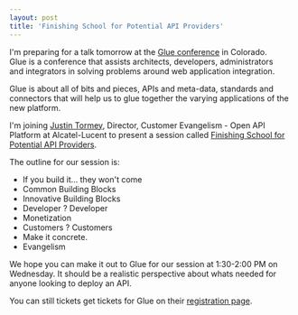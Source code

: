 ```yaml
---
layout: post
title: 'Finishing School for Potential API Providers'
---
```

<img style="padding: 15px;" src="http://kinlane-productions.s3.amazonaws.com/events/gluecon.jpg" alt="" align="right" />I'm preparing for a talk tomorrow at the <a title="Glue Conference" href="http://gluecon.com/2011/">Glue conference</a> in Colorado. Glue is a conference that assists architects, developers, administrators and integrators in solving problems around web application integration.<p></p>
Glue is about all of bits and pieces, APIs and meta-data, standards and connectors that will help us to glue together the varying applications of the new platform.<p></p>
I'm joining <a title="Justin Tormey" href="http://twitter.com/#!/justintormey">Justin Tormey</a>, Director, Customer Evangelism - Open API Platform at Alcatel-Lucent to present a session called <a title="Finishing School for Potential API Providers" href="http://gluecon.com/2011/?page_id=16">Finishing School for Potential API Providers</a>.<p></p>
The outline for our session is:
<ul class="mainlist">
	<li>If you build it... they won't come</li>
	<li>Common Building Blocks</li>
	<li>Innovative Building Blocks</li>
	<li>Developer ? Developer</li>
	<li>Monetization</li>
	<li>Customers ? Customers</li>
	<li>Make it concrete.</li>
	<li>Evangelism</li>
</ul>
We hope you can make it out to Glue for our session at 1:30-2:00 PM on Wednesday. It should be a realistic perspective about whats needed for anyone looking to deploy an API.<p></p>
You can still tickets get tickets for Glue on their <a title="registration page" href="http://gluecon.com/2011/?page_id=22">registration page</a>.
